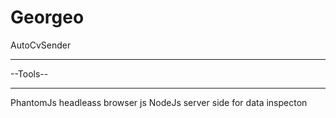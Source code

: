 # Georgeo
AutoCvSender
________________
--Tools--
_____________________________
PhantomJs headleass browser
js
NodeJs server side for data inspecton


